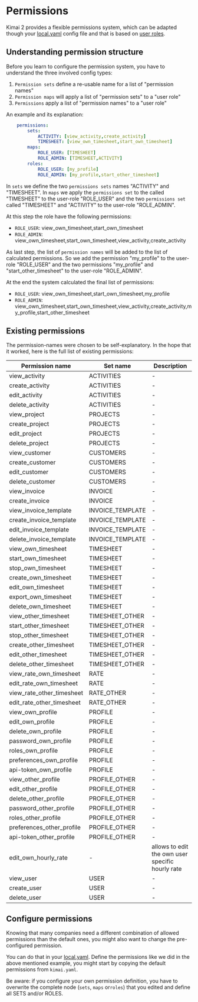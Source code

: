 # Permissions

Kimai 2 provides a flexible permissions system, which can be adapted though your [local.yaml](configurations.md) config 
file and that is based on [user roles](users.md).

## Understanding permission structure

Before you learn to configure the permission system, you have to understand the three involved config types:

1. `Permission sets` define a re-usable name for a list of "permission names"
2. `Permission maps` will apply a list of "permission sets" to a "user role"
3. `Permissions` apply a list of "permission names" to a "user role" 

An example and its explanation:

```yaml
    permissions:
        sets:
            ACTIVITY: [view_activity,create_activity]
            TIMESHEET: [view_own_timesheet,start_own_timesheet]
        maps:
            ROLE_USER: [TIMESHEET]
            ROLE_ADMIN: [TIMESHEET,ACTIVITY]
        roles:
            ROLE_USER: [my_profile]
            ROLE_ADMIN: [my_profile,start_other_timesheet]
```

In `sets` we define the two `permissions sets` names "ACTIVITY" and "TIMESHEET". In `maps` we apply the `permissions set` to the 
called "TIMESHEET" to the user-role "ROLE_USER" and the two `permissions set` called "TIMESHEET" and "ACTIVITY" to the user-role "ROLE_ADMIN".

At this step the role have the following permissions:

- `ROLE_USER`: view_own_timesheet,start_own_timesheet
- `ROLE_ADMIN`: view_own_timesheet,start_own_timesheet,view_activity,create_activity

As last step, the list of `permission names` will be added to the list of calculated permissions.
So we add the permission "my_profile" to the user-role "ROLE_USER" and the two permissions "my_profile" and "start_other_timesheet" to the user-role "ROLE_ADMIN".

At the end the system calculated the final list of permissions:  

- `ROLE_USER`: view_own_timesheet,start_own_timesheet,my_profile
- `ROLE_ADMIN`: view_own_timesheet,start_own_timesheet,view_activity,create_activity,my_profile,start_other_timesheet

## Existing permissions

The permission-names were chosen to be self-explanatory. In the hope that it worked, here is the full list of existing permissions:

| Permission name | Set name | Description |
|---|---|---|
| view_activity | ACTIVITIES  | -  |
| create_activity | ACTIVITIES  | -  |
| edit_activity | ACTIVITIES  | -  |
| delete_activity | ACTIVITIES  | -  |
| view_project | PROJECTS  | -  |
| create_project | PROJECTS  | -  |
| edit_project | PROJECTS  | -  |
| delete_project | PROJECTS  | -  |
| view_customer | CUSTOMERS  | -  |
| create_customer | CUSTOMERS  | -  |
| edit_customer | CUSTOMERS  | -  |
| delete_customer | CUSTOMERS  | -  |
| view_invoice | INVOICE  | -  |
| create_invoice | INVOICE  | -  |
| view_invoice_template | INVOICE_TEMPLATE  | -  |
| create_invoice_template | INVOICE_TEMPLATE  | -  |
| edit_invoice_template | INVOICE_TEMPLATE  | -  |
| delete_invoice_template | INVOICE_TEMPLATE  | -  |
| view_own_timesheet | TIMESHEET  | -  |
| start_own_timesheet | TIMESHEET  | -  |
| stop_own_timesheet | TIMESHEET  | -  |
| create_own_timesheet | TIMESHEET  | -  |
| edit_own_timesheet | TIMESHEET  | -  |
| export_own_timesheet | TIMESHEET  | -  |
| delete_own_timesheet | TIMESHEET  | -  |
| view_other_timesheet | TIMESHEET_OTHER  | -  |
| start_other_timesheet | TIMESHEET_OTHER  | -  |
| stop_other_timesheet | TIMESHEET_OTHER  | -  |
| create_other_timesheet | TIMESHEET_OTHER  | -  |
| edit_other_timesheet | TIMESHEET_OTHER  | -  |
| delete_other_timesheet | TIMESHEET_OTHER  | -  |
| view_rate_own_timesheet | RATE | -  |
| edit_rate_own_timesheet | RATE | -  |
| view_rate_other_timesheet | RATE_OTHER | -  |
| edit_rate_other_timesheet | RATE_OTHER | -  |
| view_own_profile | PROFILE  | -  |
| edit_own_profile | PROFILE  | -  |
| delete_own_profile | PROFILE  | -  |
| password_own_profile | PROFILE  | -  |
| roles_own_profile | PROFILE  | -  |
| preferences_own_profile | PROFILE  | -  |
| api-token_own_profile | PROFILE  | -  |
| view_other_profile | PROFILE_OTHER  | -  |
| edit_other_profile | PROFILE_OTHER  | -  |
| delete_other_profile | PROFILE_OTHER  | -  |
| password_other_profile | PROFILE_OTHER  | -  |
| roles_other_profile | PROFILE_OTHER  | -  |
| preferences_other_profile | PROFILE_OTHER  | -  |
| api-token_other_profile | PROFILE_OTHER  | -  |
| edit_own_hourly_rate | - | allows to edit the own user specific hourly rate | 
| view_user | USER  | -  |
| create_user | USER  | -  |
| delete_user | USER  | -  |

## Configure permissions

Knowing that many companies need a different combination of allowed permissions than the default ones, you might also 
want to change the pre-configured permission.

You can do that in your [local.yaml](configurations.md). Define the permissions like we did in the above mentioned example, 
you might start by copying the default permissions from `kimai.yaml`.

Be aware: if you configure your own permission definition, you have to overwrite the complete 
node (`sets`, `maps` or`roles`) that you edited and define all SETS and/or ROLES.

